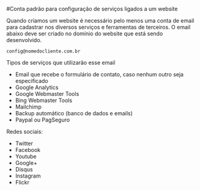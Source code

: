 #Conta padrão para configuração de serviços ligados a um website

Quando criamos um website é necessário pelo menos uma conta de email para cadastrar nos diversos serviços e ferramentas de terceiros. O email abaixo deve ser criado no domínio do website que está sendo desenvolvido.

```
config@nomedocliente.com.br
```

Tipos de serviços que utilizarão esse email

* Email que recebe o formulário de contato, caso nenhum outro seja especificado
* Google Analytics
* Google Webmaster Tools
* Bing Webmaster Tools
* Mailchimp
* Backup automático (banco de dados e emails)
* Paypal ou PagSeguro

Redes sociais:

* Twitter
* Facebook
* Youtube
* Google+
* Disqus
* Instagram
* Flickr
